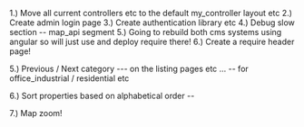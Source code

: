 
1.) Move all current controllers etc to the default my_controller layout etc
2.) Create admin login page
3.) Create authentication library etc
4.) Debug slow section -- map_api segment
5.) Going to rebuild both cms systems using angular so will just use and deploy require there!
6.) Create a require header page! 


<!-- do this on the actual listing page etc .... -->
5.) Previous / Next category --- on the listing pages etc ... -- for office_industrial / residential etc

6.) Sort properties based on alphabetical order --

7.) Map zoom!

